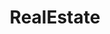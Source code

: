 ---
title: RealEstate
crosslinks:
- legaladvice
- youtubefactsbot
- u_imguralbumbot
- Landlord
- realestateinvesting
- HomeImprovement
- realtors
- personalfinance
- Mortgages
- LosAngeles
- dataisbeautiful
- john_yukis_bots
- xkcd
- newzealand
- houston
- SeattleWA
- homeowners
- RidiculousRealEstate
- DIY
- titlegore
---